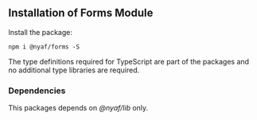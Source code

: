 ## Installation of Forms Module

Install the package:

~~~
npm i @nyaf/forms -S
~~~

The type definitions required for TypeScript are part of the packages and no additional type libraries are required.

### Dependencies

This packages depends on *@nyaf/lib* only.


